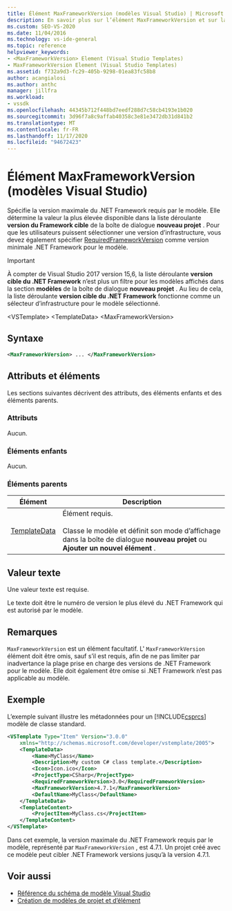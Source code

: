 ```yaml
---
title: Élément MaxFrameworkVersion (modèles Visual Studio) | Microsoft Docs
description: En savoir plus sur l’élément MaxFrameworkVersion et sur la façon dont il spécifie la version maximale du .NET Framework requis par le modèle.
ms.custom: SEO-VS-2020
ms.date: 11/04/2016
ms.technology: vs-ide-general
ms.topic: reference
helpviewer_keywords:
- <MaxFrameworkVersion> Element (Visual Studio Templates)
- MaxFrameworkVersion Element (Visual Studio Templates)
ms.assetid: f732a9d3-fc29-405b-9298-01ea83fc58b8
author: acangialosi
ms.author: anthc
manager: jillfra
ms.workload:
- vssdk
ms.openlocfilehash: 44345b712f448bd7eedf288d7c58cb4193e1b020
ms.sourcegitcommit: 3d96f7a8c9affab40358c3e81e3472db31d841b2
ms.translationtype: MT
ms.contentlocale: fr-FR
ms.lasthandoff: 11/17/2020
ms.locfileid: "94672423"
---
```

# <a name="maxframeworkversion-element-visual-studio-templates"></a>Élément MaxFrameworkVersion (modèles Visual Studio)

Spécifie la version maximale du .NET Framework requis par le modèle. Elle détermine la valeur la plus élevée disponible dans la liste déroulante **version du Framework cible** de la boîte de dialogue **nouveau projet** . Pour que les utilisateurs puissent sélectionner une version d’infrastructure, vous devez également spécifier [RequiredFrameworkVersion](../extensibility/requiredframeworkversion-element-visual-studio-templates.md) comme version minimale .NET Framework pour le modèle.

> [!IMPORTANT]
> À compter de Visual Studio 2017 version 15,6, la liste déroulante **version cible du .NET Framework** n’est plus un filtre pour les modèles affichés dans la section **modèles** de la boîte de dialogue **nouveau projet** . Au lieu de cela, la liste déroulante **version cible du .NET Framework** fonctionne comme un sélecteur d’infrastructure pour le modèle sélectionné.

 \<VSTemplate> \<TemplateData>
 \<MaxFrameworkVersion>

## <a name="syntax"></a>Syntaxe

```xml
<MaxFrameworkVersion> ... </MaxFrameworkVersion>
```

## <a name="attributes-and-elements"></a>Attributs et éléments
 Les sections suivantes décrivent des attributs, des éléments enfants et des éléments parents.

### <a name="attributes"></a>Attributs
 Aucun.

### <a name="child-elements"></a>Éléments enfants
 Aucun.

### <a name="parent-elements"></a>Éléments parents

|Élément|Description|
|-------------|-----------------|
|[TemplateData](../extensibility/templatedata-element-visual-studio-templates.md)|Élément requis.<br /><br /> Classe le modèle et définit son mode d’affichage dans la boîte de dialogue **nouveau projet** ou **Ajouter un nouvel élément** .|

## <a name="text-value"></a>Valeur texte
 Une valeur texte est requise.

 Le texte doit être le numéro de version le plus élevé du .NET Framework qui est autorisé par le modèle.

## <a name="remarks"></a>Remarques

`MaxFrameworkVersion` est un élément facultatif. L' `MaxFrameworkVersion` élément doit être omis, sauf s’il est requis, afin de ne pas limiter par inadvertance la plage prise en charge des versions de .NET Framework pour le modèle. Elle doit également être omise si .NET Framework n’est pas applicable au modèle.

## <a name="example"></a>Exemple

L’exemple suivant illustre les métadonnées pour un [!INCLUDE[csprcs](../data-tools/includes/csprcs_md.md)] modèle de classe standard.

```xml
<VSTemplate Type="Item" Version="3.0.0"
    xmlns="http://schemas.microsoft.com/developer/vstemplate/2005">
    <TemplateData>
        <Name>MyClass</Name>
        <Description>My custom C# class template.</Description>
        <Icon>Icon.ico</Icon>
        <ProjectType>CSharp</ProjectType>
        <RequiredFrameworkVersion>3.0</RequiredFrameworkVersion>
        <MaxFrameworkVersion>4.7.1</MaxFrameworkVersion>
        <DefaultName>MyClass</DefaultName>
    </TemplateData>
    <TemplateContent>
        <ProjectItem>MyClass.cs</ProjectItem>
    </TemplateContent>
</VSTemplate>
```

Dans cet exemple, la version maximale du .NET Framework requis par le modèle, représenté par `MaxFrameworkVersion` , est 4.7.1. Un projet créé avec ce modèle peut cibler .NET Framework versions jusqu’à la version 4.7.1.

## <a name="see-also"></a>Voir aussi

- [Référence du schéma de modèle Visual Studio](../extensibility/visual-studio-template-schema-reference.md)
- [Création de modèles de projet et d’élément](../ide/creating-project-and-item-templates.md)
